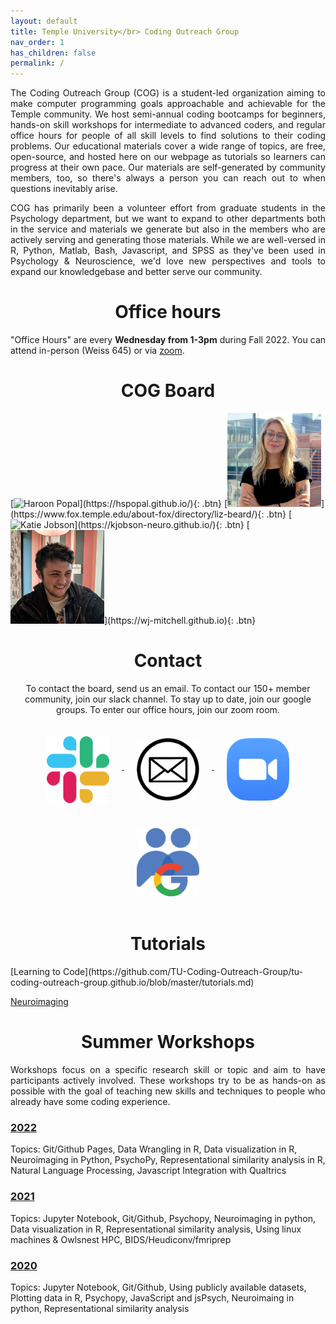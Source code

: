 ```yaml
---
layout: default
title: Temple University</br> Coding Outreach Group
nav_order: 1
has_children: false
permalink: /
---
```

<p style="text-align: justify;">The Coding Outreach Group (COG) is a student-led organization aiming to make computer programming goals approachable and achievable for the Temple community. We host semi-annual coding bootcamps for beginners, hands-on skill workshops for intermediate to advanced coders, and regular office hours for people of all skill levels to find solutions to their coding problems. Our educational materials cover a wide range of topics, are free, open-source, and hosted here on our webpage as tutorials so learners can progress at their own pace. Our materials are self-generated by community members, too, so there's always a person you can reach out to when questions inevitably arise.</p>   
  
<p style="text-align: justify;">COG has primarily been a volunteer effort from graduate students in the Psychology department, but we want to expand to other departments both in the service and materials we generate but also in the members who are actively serving and generating those materials. While we are well-versed in R, Python, Matlab, Bash, Javascript, and SPSS as they've been used in Psychology & Neuroscience, we'd love new perspectives and tools to expand our knowledgebase and better serve our community.</p>

<h1 style="text-align: center;">Office hours</h1>
<p style="text-align: justify;">"Office Hours" are every <b>Wednesday from 1-3pm</b> during Fall 2022. You can attend in-person (Weiss 645) or via <a href="https://temple.zoom.us/j/97809988629">zoom</a>.</p>

<h1 style="text-align: center;">COG Board</h1>
[<img src="/assets/images/HaroonPopal.png" alt="Haroon Popal" width="150"/>](https://hspopal.github.io/){: .btn}
[<img src="/assets/images/LizBeard.jpg" alt="Liz Beard"  width="150"/>](https://www.fox.temple.edu/about-fox/directory/liz-beard/){: .btn}
[<img src="/assets/images/KatieJobson.jpg" alt="Katie Jobson"  width="150"/>](https://kjobson-neuro.github.io/){: .btn}
[<img src="/assets/images/BillyMitchell.jpg" alt="Billy Mitchell"  width="150"/>](https://wj-mitchell.github.io){: .btn}

<h1 style="text-align: center;">Contact</h1>
<p style="text-align: center;">To contact the board, send us an email. To contact our 150+ member community, join our slack channel. To stay up to date, join our google groups. To enter our office hours, join our zoom room.</p>
<div style="text-align: center;">
  <a href="https://tucodingoutreachgroup.slack.com/"> 
	<img src="/assets/images/slack_Color.png" alt="Join Our Slack" align="middle" style="margin: 20px 20px 20px 20px;"  width="100"/>
  </a>
  <a href="mailto:coding.outreach.group@gmail.com"> 
	<img src="/assets/images/email_BW.png" alt="Email Us" align="middle" style="margin: 20px 20px 20px 20px;"  width="100"/>
  </a>
  <a href="https://temple.zoom.us/j/97809988629"> 
	<img src="/assets/images/zoom_Color.png" alt="Office Hour Zoom Room" align="middle" style="margin: 20px 20px 20px 20px;"  width="100"/>
  </a>
  <a href="https://groups.google.com/forum/#!forum/coding-outreach-group/join"> 
	<img src="/assets/images/groups_Color.png" alt="Join Our Google Groups" align="middle" style="margin: 20px 20px 20px 20px;"  width="100"/>
  </a>
</div>

<h1 style="text-align: center;">Tutorials</h1>
[Learning to Code](https://github.com/TU-Coding-Outreach-Group/tu-coding-outreach-group.github.io/blob/master/tutorials.md)

[Neuroimaging](https://github.com/TU-Coding-Outreach-Group/Tutorials/blob/master/Neuroimaging.md)

<h1 style="text-align: center;">Summer Workshops</h1>
<p style="text-align: justify;">Workshops focus on a specific research skill or topic and aim to have participants actively involved. These workshops try to be as hands-on as possible with the goal of teaching new skills and techniques to people who already have some coding experience.</p>

### [2022](https://github.com/TU-Coding-Outreach-Group/cog_summer_workshops_2022/blob/master/README.md)
Topics: Git/Github Pages, Data Wrangling in R, Data visualization in R, Neuroimaging in Python, PsychoPy, Representational similarity analysis in R, Natural Language Processing, Javascript Integration with Qualtrics 


### [2021](https://github.com/TU-Coding-Outreach-Group/cog_summer_workshops_2021/blob/master/README.md)
Topics: Jupyter Notebook, Git/Github, Psychopy, Neuroimaging in python, Data visualization in R, Representational similarity analysis, Using linux machines & Owlsnest HPC, BIDS/Heudiconv/fmriprep


### [2020](https://github.com/TU-Coding-Outreach-Group/cog_summer_workshops_2020/blob/master/README.md)
Topics: Jupyter Notebook, Git/Github, Using publicly available datasets, Plotting data in R, Psychopy, JavaScript and jsPsych, Neuroimaing in python, Representational similarity analysis
